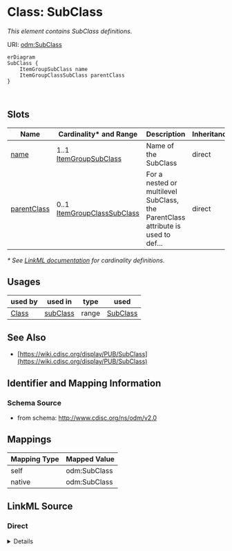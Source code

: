 # Class: SubClass

_This element contains SubClass definitions._




URI: [odm:SubClass](http://www.cdisc.org/ns/odm/v2.0/SubClass)


```mermaid
erDiagram
SubClass {
    ItemGroupSubClass name  
    ItemGroupClassSubClass parentClass  
}



```



<!-- no inheritance hierarchy -->


## Slots

| Name | Cardinality* and Range | Description | Inheritance |
| ---  | --- | --- | --- |
| [name](name.md) | 1..1 <br/> [ItemGroupSubClass](ItemGroupSubClass.md) | Name of the SubClass | direct |
| [parentClass](parentClass.md) | 0..1 <br/> [ItemGroupClassSubClass](ItemGroupClassSubClass.md) | For a nested or multilevel SubClass, the ParentClass attribute is used to def... | direct |

_* See [LinkML documentation](https://linkml.io/linkml/schemas/slots.html#slot-cardinality) for cardinality definitions._




## Usages

| used by | used in | type | used |
| ---  | --- | --- | --- |
| [Class](Class.md) | [subClass](subClass.md) | range | [SubClass](SubClass.md) |






## See Also

* [https://wiki.cdisc.org/display/PUB/SubClass](https://wiki.cdisc.org/display/PUB/SubClass)

## Identifier and Mapping Information







### Schema Source


* from schema: http://www.cdisc.org/ns/odm/v2.0





## Mappings

| Mapping Type | Mapped Value |
| ---  | ---  |
| self | odm:SubClass |
| native | odm:SubClass |





## LinkML Source

<!-- TODO: investigate https://stackoverflow.com/questions/37606292/how-to-create-tabbed-code-blocks-in-mkdocs-or-sphinx -->

### Direct

<details>
```yaml
name: SubClass
description: This element contains SubClass definitions.
from_schema: http://www.cdisc.org/ns/odm/v2.0
see_also:
- https://wiki.cdisc.org/display/PUB/SubClass
rank: 1000
slots:
- name
- parentClass
slot_usage:
  name:
    name: name
    description: Name of the SubClass
    comments:
    - 'Required

      range: text

      Text must follow CDISC Controlled Terminology for SubClass.'
    domain_of:
    - Alias
    - MetaDataVersion
    - Standard
    - StudyEventGroupDef
    - StudyEventDef
    - ItemGroupDef
    - Class
    - SubClass
    - SourceItem
    - Resource
    - ItemDef
    - CodeList
    - MethodDef
    - Parameter
    - ReturnValue
    - ConditionDef
    - StudyObjective
    - StudyEndPoint
    - StudyTargetPopulation
    - StudyEstimand
    - Arm
    - Epoch
    - StudyTiming
    - TransitionTimingConstraint
    - AbsoluteTimingConstraint
    - RelativeTimingConstraint
    - DurationTimingConstraint
    - WorkflowDef
    - Transition
    - Branching
    - Criterion
    - Organization
    - Location
    - Query
    range: ItemGroupSubClass
    required: true
  parentClass:
    name: parentClass
    description: For a nested or multilevel SubClass, the ParentClass attribute is
      used to define the hierarchy.
    comments:
    - 'Optional

      range: text

      Text must follow CDISC Controlled Terminology for Class or SubClass.'
    domain_of:
    - SubClass
    range: ItemGroupClassSubClass
class_uri: odm:SubClass

```
</details>

### Induced

<details>
```yaml
name: SubClass
description: This element contains SubClass definitions.
from_schema: http://www.cdisc.org/ns/odm/v2.0
see_also:
- https://wiki.cdisc.org/display/PUB/SubClass
rank: 1000
slot_usage:
  name:
    name: name
    description: Name of the SubClass
    comments:
    - 'Required

      range: text

      Text must follow CDISC Controlled Terminology for SubClass.'
    domain_of:
    - Alias
    - MetaDataVersion
    - Standard
    - StudyEventGroupDef
    - StudyEventDef
    - ItemGroupDef
    - Class
    - SubClass
    - SourceItem
    - Resource
    - ItemDef
    - CodeList
    - MethodDef
    - Parameter
    - ReturnValue
    - ConditionDef
    - StudyObjective
    - StudyEndPoint
    - StudyTargetPopulation
    - StudyEstimand
    - Arm
    - Epoch
    - StudyTiming
    - TransitionTimingConstraint
    - AbsoluteTimingConstraint
    - RelativeTimingConstraint
    - DurationTimingConstraint
    - WorkflowDef
    - Transition
    - Branching
    - Criterion
    - Organization
    - Location
    - Query
    range: ItemGroupSubClass
    required: true
  parentClass:
    name: parentClass
    description: For a nested or multilevel SubClass, the ParentClass attribute is
      used to define the hierarchy.
    comments:
    - 'Optional

      range: text

      Text must follow CDISC Controlled Terminology for Class or SubClass.'
    domain_of:
    - SubClass
    range: ItemGroupClassSubClass
attributes:
  name:
    name: name
    description: Name of the SubClass
    comments:
    - 'Required

      range: text

      Text must follow CDISC Controlled Terminology for SubClass.'
    from_schema: http://www.cdisc.org/ns/odm/v2.0
    rank: 1000
    alias: name
    owner: SubClass
    domain_of:
    - Alias
    - MetaDataVersion
    - Standard
    - StudyEventGroupDef
    - StudyEventDef
    - ItemGroupDef
    - Class
    - SubClass
    - SourceItem
    - Resource
    - ItemDef
    - CodeList
    - MethodDef
    - Parameter
    - ReturnValue
    - ConditionDef
    - StudyObjective
    - StudyEndPoint
    - StudyTargetPopulation
    - StudyEstimand
    - Arm
    - Epoch
    - StudyTiming
    - TransitionTimingConstraint
    - AbsoluteTimingConstraint
    - RelativeTimingConstraint
    - DurationTimingConstraint
    - WorkflowDef
    - Transition
    - Branching
    - Criterion
    - Organization
    - Location
    - Query
    range: ItemGroupSubClass
    required: true
  parentClass:
    name: parentClass
    description: For a nested or multilevel SubClass, the ParentClass attribute is
      used to define the hierarchy.
    comments:
    - 'Optional

      range: text

      Text must follow CDISC Controlled Terminology for Class or SubClass.'
    from_schema: http://www.cdisc.org/ns/odm/v2.0
    rank: 1000
    alias: parentClass
    owner: SubClass
    domain_of:
    - SubClass
    range: ItemGroupClassSubClass
class_uri: odm:SubClass

```
</details>